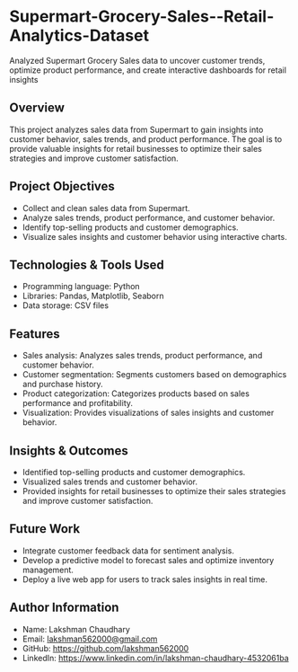 # Supermart-Grocery-Sales--Retail-Analytics-Dataset
Analyzed Supermart Grocery Sales data to uncover customer trends, optimize product performance, and create interactive dashboards for retail insights

## Overview
This project analyzes sales data from Supermart to gain insights into customer behavior, sales trends, and product performance. The goal is to provide valuable insights for retail businesses to optimize their sales strategies and improve customer satisfaction.

## Project Objectives
- Collect and clean sales data from Supermart.
- Analyze sales trends, product performance, and customer behavior.
- Identify top-selling products and customer demographics.
- Visualize sales insights and customer behavior using interactive charts.

## Technologies & Tools Used
- Programming language: Python
- Libraries: Pandas, Matplotlib, Seaborn
- Data storage: CSV files

## Features
- Sales analysis: Analyzes sales trends, product performance, and customer behavior.
- Customer segmentation: Segments customers based on demographics and purchase history.
- Product categorization: Categorizes products based on sales performance and profitability.
- Visualization: Provides visualizations of sales insights and customer behavior.

## Insights & Outcomes
- Identified top-selling products and customer demographics.
- Visualized sales trends and customer behavior.
- Provided insights for retail businesses to optimize their sales strategies and improve customer satisfaction.

## Future Work
- Integrate customer feedback data for sentiment analysis.
- Develop a predictive model to forecast sales and optimize inventory management.
- Deploy a live web app for users to track sales insights in real time.

## Author Information
- Name: Lakshman Chaudhary
- Email: lakshman562000@gmail.com
- GitHub: https://github.com/lakshman562000
- LinkedIn: https://www.linkedin.com/in/lakshman-chaudhary-4532061ba
